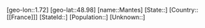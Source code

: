 ﻿---
location: [48.98,1.72]
mapzoom: [7,12] 
mapmarker: city 
type: City
tags:
- geo/City


SpocWebEntityId: 32261
isDeleted: false
confidential: public

---
[geo-lon::1.72]
[geo-lat::48.98]
[name::Mantes]
[State::]
[Country::[[France]]]
[StateId::]
[Population::]
[Unknown::]

